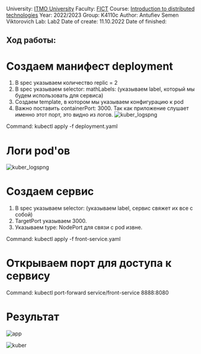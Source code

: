University: [ITMO University](https://itmo.ru/ru/)
Faculty: [FICT](https://fict.itmo.ru)
Course: [Introduction to distributed technologies](https://github.com/itmo-ict-faculty/introduction-to-distributed-technologies)
Year: 2022/2023
Group: K4110c
Author: Antufiev Semen Viktorovich
Lab: Lab2
Date of create: 11.10.2022
Date of finished: 

## Ход работы:

# Создаем манифест deployment
1. В spec указываем количество replic = 2
2. В spec указываем selector: mathLabels: (указываем label, который мы будем использовать для сервиса)
3. Создаем template, в котором мы указываем конфигурацию к pod
4. Важно поставить containerPort: 3000. Так как приложение слушает именно этот порт, это видно из логов.
![kuber_logspng](https://user-images.githubusercontent.com/55154894/195167104-e8da366b-0a6b-4168-be36-5a5a89d26cf4.png)

Command: kubectl apply -f deployment.yaml

# Логи pod'ов
![kuber_logspng](https://user-images.githubusercontent.com/55154894/195167019-6d3ebfd1-5602-4f91-911d-646edd604310.png)

# Создаем сервис

1. В spec указываем selector: (указываем label, сервис свяжет их все с собой)
2. TargetPort указываем 3000.
3. Указываем type: NodePort для связи с pod извне.

Command: kubectl apply -f front-service.yaml

# Открываем порт для доступа к сервису

Command: kubectl port-forward service/front-service 8888:8080

# Результат
![app](https://user-images.githubusercontent.com/55154894/195167150-da4ceec4-0c2a-4587-8410-9271f881d35c.png)

![kuber](https://user-images.githubusercontent.com/55154894/195167225-52b074d4-dcf9-4e13-a4aa-8c4dcb592824.png)
